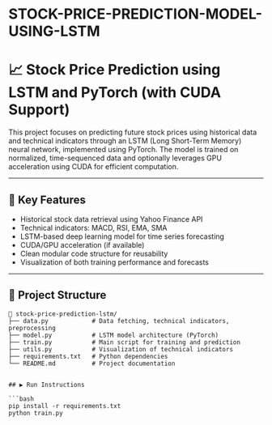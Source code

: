 # STOCK-PRICE-PREDICTION-MODEL-USING-LSTM
# 📈 Stock Price Prediction using LSTM and PyTorch (with CUDA Support)

This project focuses on predicting future stock prices using historical data and technical indicators through an LSTM (Long Short-Term Memory) neural network, implemented using PyTorch. The model is trained on normalized, time-sequenced data and optionally leverages GPU acceleration using CUDA for efficient computation.

---

## 🚀 Key Features

- Historical stock data retrieval using Yahoo Finance API
- Technical indicators: MACD, RSI, EMA, SMA
- LSTM-based deep learning model for time series forecasting
- CUDA/GPU acceleration (if available)
- Clean modular code structure for reusability
- Visualization of both training performance and forecasts

---

## 🧠 Project Structure

```plaintext
📁 stock-price-prediction-lstm/
├── data.py            # Data fetching, technical indicators, preprocessing
├── model.py           # LSTM model architecture (PyTorch)
├── train.py           # Main script for training and prediction
├── utils.py           # Visualization of technical indicators
├── requirements.txt   # Python dependencies
└── README.md          # Project documentation


## ▶️ Run Instructions

```bash
pip install -r requirements.txt
python train.py
